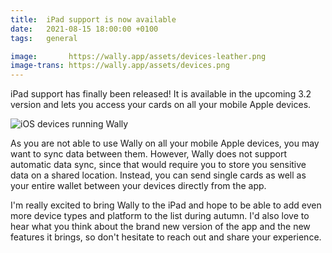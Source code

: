 ```yaml
---
title:  iPad support is now available
date:   2021-08-15 18:00:00 +0100
tags:   general

image:       https://wally.app/assets/devices-leather.png
image-trans: https://wally.app/assets/devices.png
---
```


iPad support has finally been released! It is available in the upcoming 3.2 version and lets you access your cards on all your mobile Apple devices.

![iOS devices running Wally]({{page.image-trans}} "Wally is now available on iPad")

As you are not able to use Wally on all your mobile Apple devices, you may want to sync data between them. However, Wally does not support automatic data sync, since that would require you to store you sensitive data on a shared location. Instead, you can send single cards as well as your entire wallet between your devices directly from the app.

I'm really excited to bring Wally to the iPad and hope to be able to add even more device types and platform to the list during autumn. I'd also love to hear what you think about the brand new version of the app and the new features it brings, so don't hesitate to reach out and share your experience.